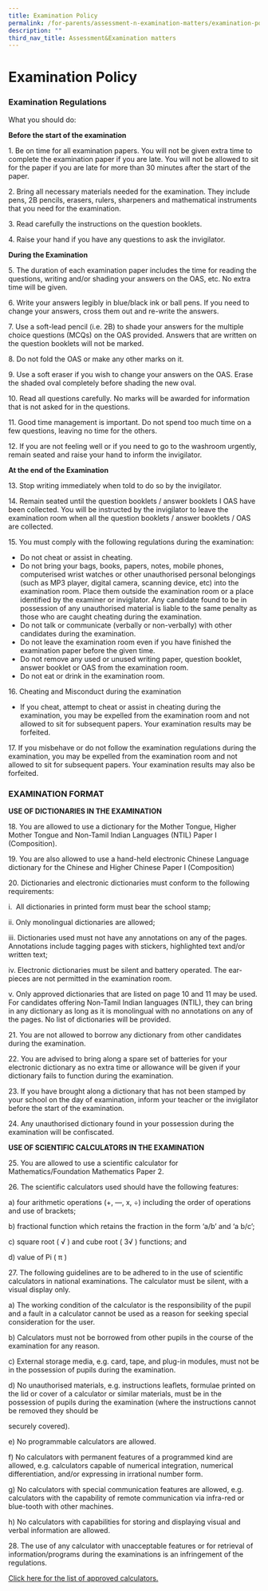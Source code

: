 ```yaml
---
title: Examination Policy
permalink: /for-parents/assessment-n-examination-matters/examination-policy
description: ""
third_nav_title: Assessment&Examination matters
---
```

# **Examination Policy**

### Examination Regulations

What you should do:

**Before the start of the examination**

1\. Be on time for all examination papers. You will not be given extra time to complete the examination paper if you are late. You will not be allowed to sit for the paper if you are late for more than 30 minutes after the start of the paper.

2\. Bring all necessary materials needed for the examination. They include pens, 2B pencils, erasers, rulers, sharpeners and mathematical instruments that you need for the examination.

3\. Read carefully the instructions on the question booklets.

4\. Raise your hand if you have any questions to ask the invigilator.


**During the Examination**

5\. The duration of each examination paper includes the time for reading the questions, writing and/or shading your answers on the OAS, etc. No extra time will be given.

  

6\. Write your answers legibly in blue/black ink or ball pens. If you need to change your answers, cross them out and re-write the answers.

  

7\. Use a soft-lead pencil (i.e. 2B) to shade your answers for the multiple choice questions (MCQs) on the OAS provided. Answers that are written on the question booklets will not be marked.

  

8\. Do not fold the OAS or make any other marks on it.

  

9\. Use a soft eraser if you wish to change your answers on the OAS. Erase the shaded oval completely before shading the new oval.

  

10\. Read all questions carefully. No marks will be awarded for information that is not asked for in the questions.

11\. Good time management is important. Do not spend too much time on a few questions, leaving no time for the others.

  

12\. If you are not feeling well or if you need to go to the washroom urgently, remain seated and raise your hand to inform the invigilator.

  

**At the end of the Examination**

13\. Stop writing immediately when told to do so by the invigilator.

  

14\. Remain seated until the question booklets / answer booklets I OAS have been collected. You will be instructed by the invigilator to leave the examination room when all the question booklets / answer booklets / OAS are collected.

15\. You must comply with the following regulations during the examination:

*   Do not cheat or assist in cheating.
*   Do not bring your bags, books, papers, notes, mobile phones, computerised wrist watches or other unauthorised personal belongings (such as MP3 player, digital camera, scanning device, etc) into the examination room. Place them outside the examination room or a place identified by the examiner or invigilator. Any candidate found to be in possession of any unauthorised material is liable to the same penalty as those who are caught cheating during the examination. 
*   Do not talk or communicate (verbally or non-verbally) with other candidates during the examination.
*   Do not leave the examination room even if you have finished the examination paper before the given time. 
*   Do not remove any used or unused writing paper, question booklet, answer booklet or OAS from the examination room.
*   Do not eat or drink in the examination room.

16\. Cheating and Misconduct during the examination

*   If you cheat, attempt to cheat or assist in cheating during the examination, you may be expelled from the examination room and not allowed to sit for subsequent papers. Your examination results may be forfeited.

17\. If you misbehave or do not follow the examination regulations during the examination, you may be expelled from the examination room and not allowed to sit for subsequent papers. Your examination results may also be forfeited.

### EXAMINATION FORMAT

**USE OF DICTIONARIES IN THE EXAMINATION**

18\. You are allowed to use a dictionary for the Mother Tongue, Higher Mother Tongue and Non-Tamil Indian Languages (NTIL) Paper I (Composition).

  

19\. You are also allowed to use a hand-held electronic Chinese Language dictionary for the Chinese and Higher Chinese Paper I (Composition)

  

20\. Dictionaries and electronic dictionaries must conform to the following requirements:

i.  All dictionaries in printed form must bear the school stamp;

ii. Only monolingual dictionaries are allowed;

iii. Dictionaries used must not have any annotations on any of the pages. Annotations include tagging pages with stickers, highlighted text and/or written text;

iv. Electronic dictionaries must be silent and battery operated. The ear-pieces are not permitted in the examination room.

v. Only approved dictionaries that are listed on page 10 and 11 may be used. For candidates offering Non-Tamil Indian languages (NTIL), they can bring in any dictionary as long as it is monolingual with no annotations on any of the pages. No list of dictionaries will be provided.

  

21\. You are not allowed to borrow any dictionary from other candidates during the examination.

  

22\. You are advised to bring along a spare set of batteries for your electronic dictionary as no extra time or allowance will be given if your dictionary fails to function during the examination.

  

23\. If you have brought along a dictionary that has not been stamped by your school on the day of examination, inform your teacher or the invigilator before the start of the examination.

  

24\. Any unauthorised dictionary found in your possession during the examination will be confiscated.

  

**USE OF SCIENTIFIC CALCULATORS IN THE EXAMINATION**

25\. You are allowed to use a scientific calculator for Mathematics/Foundation Mathematics Paper 2.

  

26\. The scientific calculators used should have the following features:

a) four arithmetic operations (+, —, x, ÷) including the order of operations and use of brackets;

b) fractional function which retains the fraction in the form ‘a/b’ and ‘a b/c’;

c) square root ( √ ) and cube root ( 3√ ) functions; and

d) value of Pi ( π )

  

27\. The following guidelines are to be adhered to in the use of scientific calculators in national examinations. The calculator must be silent, with a visual display only.

a) The working condition of the calculator is the responsibility of the pupil and a fault in a calculator cannot be used as a reason for seeking special consideration for the user.

b) Calculators must not be borrowed from other pupils in the course of the examination for any reason.

c) External storage media, e.g. card, tape, and plug-in modules, must not be in the possession of pupils during the examination.

d) No unauthorised materials, e.g. instructions leaflets, formulae printed on the lid or cover of a calculator or similar materials, must be in the possession of pupils during the examination (where the instructions cannot be removed they should be

securely covered).

e) No programmable calculators are allowed.

f) No calculators with permanent features of a programmed kind are allowed, e.g. calculators capable of numerical integration, numerical differentiation, and/or expressing in irrational number form.

g) No calculators with special communication features are allowed, e.g. calculators with the capability of remote communication via infra-red or blue-tooth with other machines.

h) No calculators with capabilities for storing and displaying visual and verbal information are allowed.

  

28\. The use of any calculator with unacceptable features or for retrieval of information/programs during the examinations is an infringement of the regulations.

[Click here for the list of approved calculators.](https://woodgrovepri.moe.edu.sg/qql/slot/u550/For%20Parents/School%20Exam%20Policy/GuidelinesCalculators.pdf)